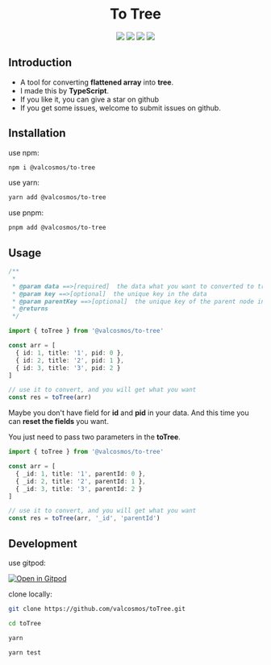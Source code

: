 <h1 align="center">To Tree</h1>

<div align="center">

  <img src="https://img.shields.io/badge/build-passing-informational?style=flat&logo=GitHub&color=181717" />

  <img src="https://img.shields.io/badge/Node.js-v16.15.0-informational?style=flat&logo=Node.js&color=339933" />

  <img src="https://img.shields.io/badge/TypeScript-v4.6.4-informational?style=flat&logo=TypeScript&color=3178C6" />

  <img src="https://img.shields.io/badge/License-MIT-green.svg" />
  
</div>

## Introduction

- A tool for converting **flattened array** into **tree**.
- I made this by **TypeScript**.
- If you like it, you can give a star on github
- If you get some issues, welcome to submit issues on github.

## Installation

use npm:

```sh
npm i @valcosmos/to-tree
```

use yarn:

```sh
yarn add @valcosmos/to-tree
```

use pnpm:

```sh
pnpm add @valcosmos/to-tree
```

## Usage

```ts
/**
 *
 * @param data ==>[required]  the data what you want to converted to tree
 * @param key ==>[optional]  the unique key in the data
 * @param parentKey ==>[optional]  the unique key of the parent node in the data
 * @returns
 */

import { toTree } from '@valcosmos/to-tree'

const arr = [
  { id: 1, title: '1', pid: 0 },
  { id: 2, title: '2', pid: 1 },
  { id: 3, title: '3', pid: 2 }
]

// use it to convert, and you will get what you want
const res = toTree(arr)
```

Maybe you don't have field for **id** and **pid** in your data. And this time you can **reset the fields** you want.

You just need to pass two parameters in the **toTree**.

```ts
import { toTree } from '@valcosmos/to-tree'

const arr = [
  { _id: 1, title: '1', parentId: 0 },
  { _id: 2, title: '2', parentId: 1 },
  { _id: 3, title: '3', parentId: 2 }
]

// use it to convert, and you will get what you want
const res = toTree(arr, '_id', 'parentId')
```

## Development
use gitpod:

[![Open in Gitpod](https://gitpod.io/button/open-in-gitpod.svg)](https://valcosmos-totree-x8k0k0b3u6k.ws-us44.gitpod.io)

clone locally:

```sh
git clone https://github.com/valcosmos/toTree.git

cd toTree

yarn

yarn test
```

